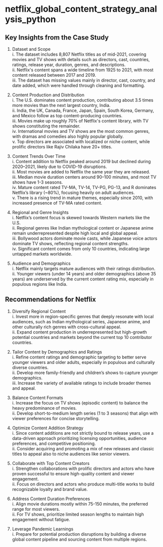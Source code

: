 # netflix_global_content_strategy_analysis_python

## Key Insights from the Case Study
1. Dataset and Scope <br>
i. The dataset includes 8,807 Netflix titles as of mid-2021, covering movies and TV shows with details such as directors, cast, countries, ratings, release year, duration, genres, and descriptions. <br>
ii. Netflix's content spans a wide timeline from 1925 to 2021, with most content released between 2017 and 2019. <br>
iii. The dataset has missing values mainly in director, cast, country, and date added, which were handled through cleaning and formatting. <br>

2. Content Production and Distribution <br>
i. The U.S. dominates content production, contributing about 3.5 times more movies than the next largest country, India. <br>
ii. India, the UK, Canada, France, Japan, Spain, South Korea, Germany, and Mexico follow as top content-producing countries. <br>
iii. Movies make up roughly 70% of Netflix's content library, with TV shows constituting the remainder. <br>
iv. International movies and TV shows are the most common genres, with dramas and comedies also highly popular globally. <br>
v. Top directors are associated with localized or niche content, while prolific directors like Rajiv Chilaka have 20+ titles. <br>

3. Content Trends Over Time <br>
i. Content addition to Netflix peaked around 2019 but declined during 2020–2021, likely due to COVID-19 disruptions. <br>
ii. Most movies are added to Netflix the same year they are released. <br>
iii. Median movie duration centers around 90–100 minutes, and most TV shows have 1-3 seasons. <br>
iv. Mature content rated TV-MA, TV-14, TV-PG, PG-13, and R dominates Netflix’s library (~80%), focusing heavily on adult audiences. <br>
v. There is a rising trend in mature themes, especially since 2010, with increased presence of TV-MA rated content. <br>

4. Regional and Genre Insights <br>
i. Netflix’s content focus is skewed towards Western markets like the U.S. <br>
ii. Regional genres like Indian mythological content or Japanese anime remain underrepresented despite high local and global appeal. <br>
iii. Bollywood actors dominate movie casts, while Japanese voice actors dominate TV shows, reflecting regional content strengths. <br>
iv. Significant content comes from only 10 countries, indicating large untapped markets worldwide. <br>

5. Audience and Demographics <br>
i. Netflix mainly targets mature audiences with their ratings distribution. <br>
ii. Younger viewers (under 14 years) and older demographics (above 35 years) are underserved by the current content rating mix, especially in populous regions like India. <br>

## Recommendations for Netflix
1. Diversify Regional Content <br>
i. Invest more in region-specific genres that deeply resonate with local audiences, such as Indian mythological series, Japanese anime, and other culturally rich genres with cross-cultural appeal. <br>
ii. Expand content production in underrepresented but high-growth potential countries and markets beyond the current top 10 contributor countries. <br>

2. Tailor Content by Demographics and Ratings <br>
i. Refine content ratings and demographic targeting to better serve younger viewers and older adults, especially in populous and culturally diverse countries. <br>
ii. Develop more family-friendly and children’s shows to capture younger demographics. <br>
iii. Increase the variety of available ratings to include broader themes and appeal. <br>

3. Balance Content Formats <br>
i. Increase the focus on TV shows (episodic content) to balance the heavy predominance of movies. <br>
ii. Develop short-to-medium length series (1 to 3 seasons) that align with viewer preferences for concise storytelling. <br>

4. Optimize Content Addition Strategy <br>
i. Since content additions are not strictly bound to release years, use a data-driven approach prioritizing licensing opportunities, audience preferences, and competitive positioning. <br>
ii. Consider acquiring and promoting a mix of new releases and classic titles to appeal also to niche audiences like senior viewers. <br>

5. Collaborate with Top Content Creators <br>
i. Strengthen collaborations with prolific directors and actors who have proven successful to ensure high-quality content and viewer engagement. <br>
ii. Focus on directors and actors who produce multi-title works to build recognizable loyalty and brand value. <br>

6. Address Content Duration Preferences <br>
i. Align movie durations mostly within 75-150 minutes, the preferred range for most viewers. <br>
ii. For TV shows, prioritize limited season lengths to maintain high engagement without fatigue. <br>

7. Leverage Pandemic Learnings <br>
i. Prepare for potential production disruptions by building a diverse global content pipeline and sourcing content from multiple regions. <br>
